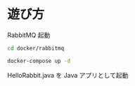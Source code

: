 # 遊び方

RabbitMQ 起動
```bash
cd docker/rabbitmq

docker-compose up -d
```

HelloRabbit.java を Java アプリとして起動